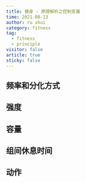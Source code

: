 ```yaml
---
title: 健身 - 原理解析之控制变量
time: 2021-08-13
author: ru shui
category: fitness
tag:
  - fitness
  - principle
visitor: false
article: true
sticky: false
---
```


## 频率和分化方式

## 强度

## 容量

## 组间休息时间

## 动作

